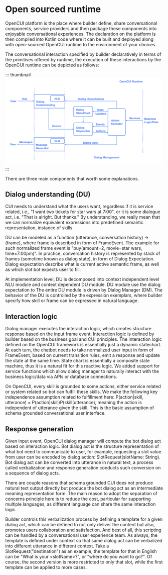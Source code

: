# Open sourced runtime

OpenCUI platform is the place where builder define, share conversational components, service providers and then package these components into enjoyable conversational experiences. The declaration on the platform is then compiled into Kotlin code where it can be built and deployed along with open-sourced OpenCUI runtime to the environment of your choices. 

The conversational interaction specified by builder declaratively in terms of the primitives offered by runtime, the execution of these interactions by the OpenCUI runtime can be depicted as follows:

::: thumbnail
![runtime architecture](/images/architecture.png)
:::

There are three main components that worth some explanations.

## Dialog understanding (DU)
CUI needs to understand what the users want, regardless if it is service related, i.e., "I want two tickets for star wars at 7:00", or it is some dialogue act, i.e. "That is alright. But thanks." By understanding, we really mean that we can normalize equivalent expressions into predefined semantic representation, instance of skills. 

DU can be modeled as a function (utterance, conversation history) -> (frame), where frame is described in form of FrameEvent. The example for such normalized frame event is "buy(amount=2, movie=star wars, time=7:00pm)". In practice, conversation history is represented by stack of frames (sometime known as dialog state), in form of Dialog Expectation. Dialog expectation describe what is current active semantic frame, as well as which slot bot expects user to fill. 

At implementation level, DU is decomposed into context independent level NLU module and context dependent DU module. DU module use the dialog expectation to The entire DU module is driven by Dialog Manager (DM). The behavior of the DU is controlled by the expression exemplars, where builder specify how skill or frame can be expressed in natural language.

## Interaction logic
Dialog manager executes the interaction logic, which creates structure response based on the input frame event. Interaction logic is defined by builder based on the business goal and CUI principles. The interaction logic defined on the OpenCUI framework is essentially just a dynamic statechart. At each turn, the chatbot needs to take normalized user input in form of FrameEvent, based on current transition rules, emit a response and update the state at the same time. State chart is essentially a composite state machine, thus it is a natural fit for this reactive logic. We added support for service functions which allow dialog manager to naturally interact with the business logic/data via APIs or database connections.

On OpenCUI, every skill is grounded to some actions, either service related or system related so bot can fulfill these skills. We make the following key independence assumption related to fulfillment here: P(action|skill, utterance) = P(action|skill)P(skill|utterance), meaning the action is independent of utterance given the skill. This is the basic assumption of schema grounded conversational user interface.

## Response generation
Given input event, OpenCUI dialog manager will compute the bot dialog act based on interaction logic. Bot dialog act is the structure representation of what bot need to communicate to user, for example, requesting a slot value from user can be encoded by dialog action: SlotRequest(slotName: String). Bot dialog act can be converted into utterance in natural text, a process called verbalization and response generation conducts such conversion on a sequence of dialog acts. 

There are couple reasons that schema grounded CUI does not produce natural text output directly but produce the bot dialog act as an intermediate meaning representation form. The main reason to adopt the separation of concerns principle here is to reduce the cost, particular for supporting multiple languages, as different language can share the same interaction logic. 

Builder controls this verbalization process by defining a template for a given dialog act, which can be defined to not only deliver the content but also, promotes users collaboration and satisfaction. And best of all, this scripting can be handled by a conversational user experience team. As always, the template is defined under context so that same dialog act can be verbalized into different utterance in different context. Take a SlotRequest("destination") as an example, the template for that in English can be "What is your \<slotName\>?", or "where do you want to go?". Of course, the second version is more restricted to only that slot, while the first template can be applied to more cases.




